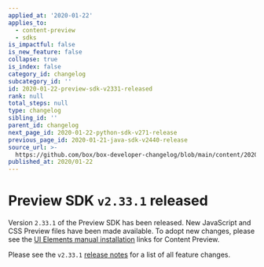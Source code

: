 ```yaml
---
applied_at: '2020-01-22'
applies_to:
  - content-preview
  - sdks
is_impactful: false
is_new_feature: false
collapse: true
is_index: false
category_id: changelog
subcategory_id: ''
id: 2020-01-22-preview-sdk-v2331-released
rank: null
total_steps: null
type: changelog
sibling_id: ''
parent_id: changelog
next_page_id: 2020-01-22-python-sdk-v271-release
previous_page_id: 2020-01-21-java-sdk-v2440-release
source_url: >-
  https://github.com/box/box-developer-changelog/blob/main/content/2020/01-22-preview-sdk-v2331-released.md
published_at: 2020/01-22
---
```

# Preview SDK `v2.33.1` released

Version `2.33.1` of the Preview SDK has been released. New JavaScript and CSS
Preview files have been made available. To adopt new changes, please see the
[UI Elements manual installation][ui-elements-manual-install] links for Content
Preview.

Please see the `v2.33.1` [release notes][preview-2.33-release-notes] for a list
of all feature changes.

[ui-elements-manual-install]: g://embed/ui-elements/installation/#manual-installation
[preview-2.33-release-notes]: https://github.com/box/box-content-preview/releases/tag/v2.33.1